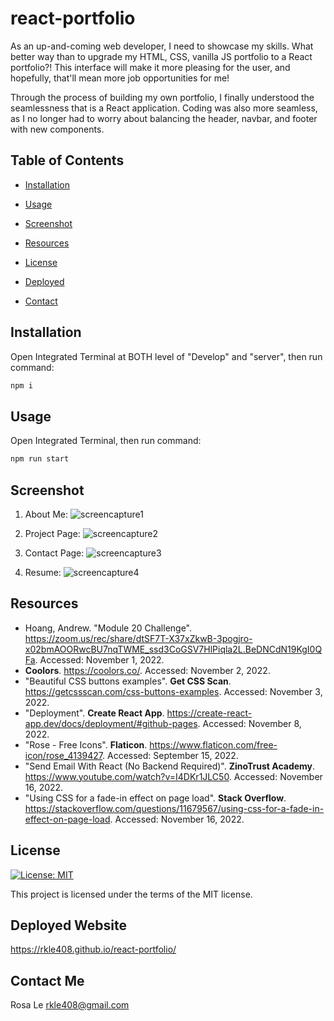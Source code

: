 # react-portfolio

As an up-and-coming web developer, I need to showcase my skills. What better way than to upgrade my HTML, CSS, vanilla JS portfolio to a React portfolio?! This interface will make it more pleasing for the user, and hopefully, that'll mean more job opportunities for me!

Through the process of building my own portfolio, I finally understood the seamlessness that is a React application. Coding was also more seamless, as I no longer had to worry about balancing the header, navbar, and footer with new components.

## Table of Contents

- [Installation](#installation)

- [Usage](#usage)

- [Screenshot](#screenshot)

- [Resources](#resources)

- [License](#license)

- [Deployed](#deployed-website)

- [Contact](#contact-me)

## Installation

Open Integrated Terminal at BOTH level of "Develop" and "server", then run command:

```sh
npm i
```

## Usage

Open Integrated Terminal, then run command:
```sh
npm run start
```

## Screenshot

1) About Me:
![screencapture1](https://user-images.githubusercontent.com/108099192/200945610-5e5a2159-cbbd-41b6-af89-523da9a9ed6e.png)

2) Project Page:
![screencapture2](https://user-images.githubusercontent.com/108099192/200945616-26a17b5f-c721-4460-bb99-8a980aea7d1f.png)

3) Contact Page:
![screencapture3](https://user-images.githubusercontent.com/108099192/200945615-b7a459d5-d279-4d5f-8559-978c2be325f4.png)

4) Resume:
![screencapture4](https://user-images.githubusercontent.com/108099192/200945613-d0879652-36a1-4527-862b-6cbbf83a1205.png)


## Resources

- Hoang, Andrew. "Module 20 Challenge". <https://zoom.us/rec/share/dtSF7T-X37xZkwB-3pogjro-x02bmAOORwcBU7nqTWME_ssd3CoGSV7HlPiqla2L.BeDNCdN19KgI0QFa>. Accessed: November 1, 2022.
- <b>Coolors</b>. <https://coolors.co/>. Accessed: November 2, 2022.
- "Beautiful CSS buttons examples". <b>Get CSS Scan</b>. <https://getcssscan.com/css-buttons-examples>. Accessed: November 3, 2022.
- "Deployment". <b>Create React App</b>. <https://create-react-app.dev/docs/deployment/#github-pages>. Accessed: November 8, 2022.
- "Rose - Free Icons". <b>Flaticon</b>. <https://www.flaticon.com/free-icon/rose_4139427>. Accessed: September 15, 2022.
- "Send Email With React (No Backend Required)". <b>ZinoTrust Academy</b>. <https://www.youtube.com/watch?v=I4DKr1JLC50>. Accessed: November 16, 2022.
- "Using CSS for a fade-in effect on page load". <b>Stack Overflow</b>. <https://stackoverflow.com/questions/11679567/using-css-for-a-fade-in-effect-on-page-load>. Accessed: November 16, 2022.

## License

[![License: MIT](https://img.shields.io/badge/License-MIT-yellow.svg)](https://opensource.org/licenses/MIT)

This project is licensed under the terms of the MIT license.

## Deployed Website

<https://rkle408.github.io/react-portfolio/>

## Contact Me

Rosa Le
<rkle408@gmail.com>